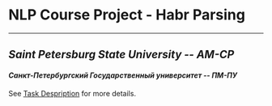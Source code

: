 # NLP Course Project - Habr Parsing
---
## _Saint Petersburg State University -- AM-CP_
#### _Санкт-Петербургский Государственный университет -- ПМ-ПУ_

See [Task Despription](https://github.com/WhiteSpirt25/HabrParsingUniProject/blob/main/TaskDescription.pdf) for more details.
